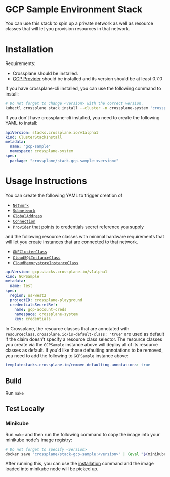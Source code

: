 # GCP Sample Environment Stack

You can use this stack to spin up a private network as well as
resource classes that will let you provision resources in that
network.

# Installation

Requirements:
* Crossplane should be installed.
* [GCP Provider](https://github.com/crossplane/provider-gcp) should be installed and its version should be at least 0.7.0

If you have crossplane-cli installed, you can use the following command to install:

```bash
# Do not forget to change <version> with the correct version.
kubectl crossplane stack install --cluster -n crossplane-system 'crossplane/stack-gcp-sample:<version>' gcp-sample
```

If you don't have crossplane-cli installed, you need to create the following YAML to install:

```yaml
apiVersion: stacks.crossplane.io/v1alpha1
kind: ClusterStackInstall
metadata:
  name: "gcp-sample"
  namespace: crossplane-system
spec:
  package: "crossplane/stack-gcp-sample:<version>"
```

# Usage Instructions

You can create the following YAML to trigger creation of

* [`Network`][network]
* [`Subnetwork`][subnetwork]
* [`GlobalAddress`][global-address]
* [`Connection`][connection]
* [`Provider`][provider] that points to credentials secret reference you supply

and the following resource classes with minimal hardware requirements that will let you create instances that are connected to that network.

* [`GKEClusterClass`][gkecluster-class]
* [`CloudSQLInstanceClass`][cloudsqlinstance-class]
* [`CloudMemorystoreInstanceClass`][cloudmemorystoreinstance-class]

```yaml
apiVersion: gcp.stacks.crossplane.io/v1alpha1
kind: GCPSample
metadata:
  name: test
spec:
  region: us-west2
  projectID: crossplane-playground
  credentialsSecretRef:
    name: gcp-account-creds
    namespace: crossplane-system
    key: credentials
```

In Crossplane, the resource classes that are annotated with `resourceclass.crossplane.io/is-default-class: "true"` are used as default if the claim doesn't specify a resource class selector. The resource classes you create via the `GCPSample` instance above will deploy all of its resource classes as default. If you'd like those defaulting annotations to be removed, you need to add the following to `GCPSample` instance above:

```yaml
templatestacks.crossplane.io/remove-defaulting-annotations: true
```

## Build

Run `make`

## Test Locally

### Minikube

Run `make` and then run the following command to copy the image into your minikube node's image registry:

```bash
# Do not forget to specify <version>
docker save "crossplane/stack-gcp-sample:<version>" | (eval "$(minikube docker-env --shell bash)" && docker load)
```

After running this, you can use the [installation](#installation) command and the image loaded into minikube node will be picked up. 

[network]: kustomize/gcp/compute/network.yaml
[subnetwork]: kustomize/gcp/compute/subnetwork.yaml
[global-address]: kustomize/gcp/compute/globaladdress.yaml
[connection]: kustomize/gcp/servicenetworking/connection.yaml
[provider]: kustomize/gcp/provider.yaml
[gkecluster-class]: kustomize/gcp/compute/gkeclusterclass.yaml
[cloudmemorystoreinstance-class]: kustomize/gcp/cache/cloudmemorystoreinstance.yaml
[cloudsqlinstance-class]: kustomize/gcp/database/cloudsqlinstanceclass.yaml
